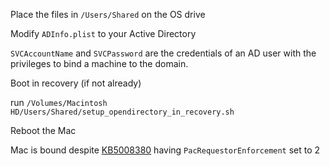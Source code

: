 Place the files in ```/Users/Shared``` on the OS drive

Modify ```ADInfo.plist``` to your Active Directory

```SVCAccountName``` and ```SVCPassword``` are the credentials of an AD user with the privileges to bind a machine to the domain.

Boot in recovery (if not already)

run ```/Volumes/Macintosh HD/Users/Shared/setup_opendirectory_in_recovery.sh```

Reboot the Mac

Mac is bound despite [KB5008380](https://support.microsoft.com/en-us/topic/kb5008380-authentication-updates-cve-2021-42287-9dafac11-e0d0-4cb8-959a-143bd0201041) having ```PacRequestorEnforcement``` set to 2